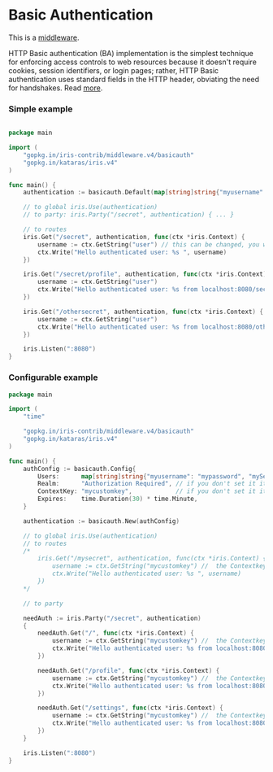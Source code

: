 # Basic Authentication

This is a [middleware](https://github.com/iris-contrib/middleware/tree/4.0.0/basicuath).

HTTP Basic authentication (BA) implementation is the simplest technique for enforcing access controls to web resources because it doesn't require cookies, session identifiers, or login pages; rather, HTTP Basic authentication uses standard fields in the HTTP header, obviating the need for handshakes. Read [more](https://en.wikipedia.org/wiki/Basic_access_authentication).



### Simple example

```go

package main

import (
	"gopkg.in/iris-contrib/middleware.v4/basicauth"
	"gopkg.in/kataras/iris.v4"
)

func main() {
	authentication := basicauth.Default(map[string]string{"myusername": "mypassword", "mySecondusername": "mySecondpassword"})

	// to global iris.Use(authentication)
	// to party: iris.Party("/secret", authentication) { ... }

	// to routes
	iris.Get("/secret", authentication, func(ctx *iris.Context) {
		username := ctx.GetString("user") // this can be changed, you will see at the middleware_basic_auth_2 folder
		ctx.Write("Hello authenticated user: %s ", username)
	})

	iris.Get("/secret/profile", authentication, func(ctx *iris.Context) {
		username := ctx.GetString("user")
		ctx.Write("Hello authenticated user: %s from localhost:8080/secret/profile ", username)
	})

	iris.Get("/othersecret", authentication, func(ctx *iris.Context) {
		username := ctx.GetString("user")
		ctx.Write("Hello authenticated user: %s from localhost:8080/othersecret ", username)
	})

	iris.Listen(":8080")
}


```

### Configurable example

```go
package main

import (
	"time"

	"gopkg.in/iris-contrib/middleware.v4/basicauth"
	"gopkg.in/kataras/iris.v4"
)

func main() {
	authConfig := basicauth.Config{
		Users:      map[string]string{"myusername": "mypassword", "mySecondusername": "mySecondpassword"},
		Realm:      "Authorization Required", // if you don't set it it's "Authorization Required"
		ContextKey: "mycustomkey",            // if you don't set it it's "user"
		Expires:    time.Duration(30) * time.Minute,
	}

	authentication := basicauth.New(authConfig)

	// to global iris.Use(authentication)
	// to routes
	/*
		iris.Get("/mysecret", authentication, func(ctx *iris.Context) {
			username := ctx.GetString("mycustomkey") //  the Contextkey from the authConfig
			ctx.Write("Hello authenticated user: %s ", username)
		})
	*/

	// to party

	needAuth := iris.Party("/secret", authentication)
	{
		needAuth.Get("/", func(ctx *iris.Context) {
			username := ctx.GetString("mycustomkey") //  the Contextkey from the authConfig
			ctx.Write("Hello authenticated user: %s from localhost:8080/secret ", username)
		})

		needAuth.Get("/profile", func(ctx *iris.Context) {
			username := ctx.GetString("mycustomkey") //  the Contextkey from the authConfig
			ctx.Write("Hello authenticated user: %s from localhost:8080/secret/profile ", username)
		})

		needAuth.Get("/settings", func(ctx *iris.Context) {
			username := ctx.GetString("mycustomkey") //  the Contextkey from the authConfig
			ctx.Write("Hello authenticated user: %s from localhost:8080/secret/settings ", username)
		})
	}

	iris.Listen(":8080")
}



```